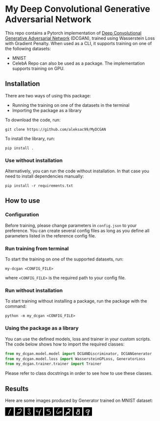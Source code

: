 # My Deep Convolutional Generative Adversarial Network

This repo contains a Pytorch implementation of [Deep Convolutional Generative Adversarial Network](https://arxiv.org/abs/1511.06434) (DCGAN), trained using Wasserstein Loss with Gradient Penalty. When used as a CLI, it supports training on one of the following datasets:
* MNIST
* CelebA
Repo can also be used as a package. The implementation supports training on GPU.

## Installation
There are two ways of using this package:
* Running the training on one of the datasets in the terminal
* Importing the package as a library

To download the code, run:
```shell
git clone https://github.com/aleksac99/MyDCGAN
```

To install the library, run:
```shell
pip install .
```

### Use without installation

Alternatively, you can run the code without installation. In that case you need to install dependencies manually:
```shell
pip install -r requirements.txt
```

## How to use

### Configuration
Before training, please change parameters in `config.json` to your preference. You can create several config files as long as you define all parameters listed in the reference config file.

### Run training from terminal
To start the training on one of the supported datasets, run:
```shell
my-dcgan <CONFIG_FILE>
```
where `<CONFIG_FILE>` is the required path to your config file.

### Run without installation
To start training without installing a package, run the package with the command:
```shell
python -m my_dcgan <CONFIG_FILE>
```

### Using the package as a library
You can use the defined models, loss and trainer in your custom scripts. The code below shows how to import the required classes:
```python
from my_dcgan.model.model import DCGANDiscriminator, DCGANGenerator
from my_dcgan.model.loss import WassersteinGPLoss, GeneratorLoss
from my_dcgan.trainer.trainer import Trainer
```
Please refer to class docstrings in order to see how to use these classes.

## Results

Here are some images produced by Generator trained on MNIST dataset:

![one](assets/29.png)
![two](assets/32.png)
![three](assets/0.png)
![four](assets/13.png)
![five](assets/6.png)
![six](assets/18.png)
![seven](assets/9.png)
![eight](assets/20.png)
![nine](assets/24.png)